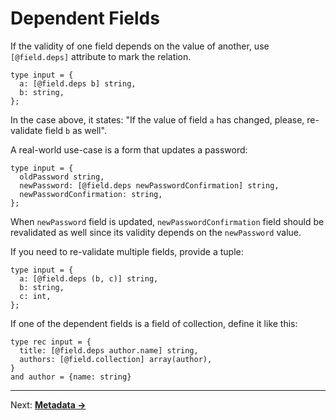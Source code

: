# Dependent Fields
If the validity of one field depends on the value of another, use `[@field.deps]` attribute to mark the relation.

```reason
type input = {
  a: [@field.deps b] string,
  b: string,
};
```

In the case above, it states: "If the value of field `a` has changed, please, re-validate field `b` as well".

A real-world use-case is a form that updates a password:

```reason
type input = {
  oldPassword string,
  newPassword: [@field.deps newPasswordConfirmation] string,
  newPasswordConfirmation: string,
};
```

When `newPassword` field is updated, `newPasswordConfirmation` field should be revalidated as well since its validity depends on the `newPassword` value.

If you need to re-validate multiple fields, provide a tuple:

```reason
type input = {
  a: [@field.deps (b, c)] string,
  b: string,
  c: int,
};
```

If one of the dependent fields is a field of collection, define it like this:

```reason
type rec input = {
  title: [@field.deps author.name] string,
  authors: [@field.collection] array(author),
}
and author = {name: string}
```

---

Next: **[Metadata →](./08-Metadata.md)**

